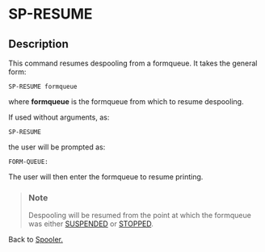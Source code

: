 # SP-RESUME

<PageHeader />

## Description

This command resumes despooling from a formqueue. It takes the general form:

```
SP-RESUME formqueue
```

where **formqueue** is the formqueue from which to resume despooling.

If used without arguments, as:

```
SP-RESUME
```

the user will be prompted as:

```
FORM-QUEUE:
```

The user will then enter the formqueue to resume printing.

> ### Note
>
> Despooling will be resumed from the point at which the formqueue was either [SUSPENDED](./../sp-suspend) or [STOPPED](./../sp-stop).

Back to [Spooler.](./../jbase-spooler)

<PageFooter />
